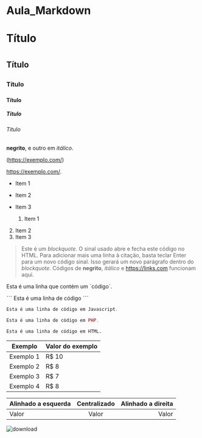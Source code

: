 # Aula_Markdown
# Título <h1>
## Título <h2>
### Título <h3>
#### Título <h4>
##### Título <h5>
###### Título <h6>
  
   **negrito**, e outro em _itálico_.
  
  (https://exemplo.com/)
  
  <https://exemplo.com/>.
  
  * Item 1
* Item 2
* Item 3
  
  1. Item 1
2. Item 2
3. Item 3
  
  >Este é um *blockquote*. O sinal usado abre e fecha este código no HTML. 
>Para adicionar mais uma linha à citação, basta teclar Enter para um novo
>código sinal. Isso gerará um novo parágrafo dentro do *blockquote*.
>Códigos de **negrito**, _itálico_ e <https://links.com> funcionam aqui.
  
   Esta é uma linha que contém um ˋcódigoˋ.

ˋˋˋ
Esta é uma linha de código
 ˋˋˋ
  
  ~~~javascript
Esta é uma linha de código em Javascript.
~~~

~~~php
Esta é uma linha de código em PHP.
~~~

~~~html
Esta é uma linha de código em HTML.
~~~

  Exemplo   | Valor do exemplo
--------- | ------
Exemplo 1 | R$ 10
Exemplo 2 | R$ 8
Exemplo 3 | R$ 7
Exemplo 4 | R$ 8
  
  Alinhado a esquerda | Centralizado | Alinhado a direita
:--------- | :------: | -------:
Valor | Valor | Valor
  
  ![download](https://user-images.githubusercontent.com/108087107/175369783-f66f8a05-ef50-4fd6-ad52-7a4186717add.jpg)

  
 
